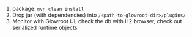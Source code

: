 1. package: `mvn clean install`
2. Drop jar (with dependencies) into `/<path-to-glowroot-dir>/plugins/`
3. Monitor with Glowroot UI, check the db with H2 browser, check out serialized runtime objects

